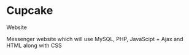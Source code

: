 # Cupcake
Website

Messenger website which will use MySQL, PHP, JavaScipt + Ajax and HTML along with CSS
